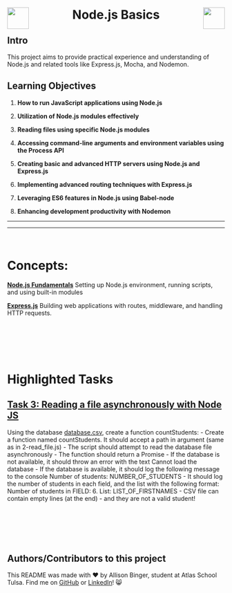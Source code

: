   <h1 align="center">
  <img src="https://cdn.iconscout.com/icon/free/png-256/free-node-js-1174925.png?f=webp" align="left" width="50">
  Node.js Basics
  <img src="https://cdn.iconscout.com/icon/free/png-256/free-node-js-1174925.png?f=webp" align="right" width="50"></h1>


## Intro
 This project aims to provide practical experience and understanding of Node.js and related tools like Express.js, Mocha, and Nodemon.
 
## Learning Objectives

1. **How to run JavaScript applications using Node.js**

2. **Utilization of Node.js modules effectively**

3. **Reading files using specific Node.js modules**

4. **Accessing command-line arguments and environment variables using the Process API**

5. **Creating basic and advanced HTTP servers using Node.js and Express.js**

6. **Implementing advanced routing techniques with Express.js**

7. **Leveraging ES6 features in Node.js using Babel-node**

8. **Enhancing development productivity with Nodemon**

---
---
&nbsp;
&nbsp;
&nbsp;

# Concepts:

[**Node.js Fundamentals**](https://nodejs.org/en/learn/getting-started/introduction-to-nodejs)
Setting up Node.js environment, running scripts, and using built-in modules

[**Express.js**](https://expressjs.com/en/starter/installing.html)
Building web applications with routes, middleware, and handling HTTP requests.



&nbsp;
---
&nbsp;

# Highlighted Tasks

## [Task 3: Reading a file asynchronously with Node JS](./3-read_file_async.js)
Using the database [database.csv](./database.csv), create a function countStudents:
    - Create a function named countStudents. It should accept a path in argument (same as in 2-read_file.js)
    - The script should attempt to read the database file asynchronously
    - The function should return a Promise
    - If the database is not available, it should throw an error with the text Cannot load the database
    - If the database is available, it should log the following message to the console Number of students: NUMBER_OF_STUDENTS
    - It should log the number of students in each field, and the list with the following format: Number of students in FIELD: 6. List: LIST_OF_FIRSTNAMES
    - CSV file can contain empty lines (at the end) - and they are not a valid student!


&nbsp;
---
&nbsp;

## Authors/Contributors to this project
This README was made with :heart: by Allison Binger, student at Atlas School Tulsa. Find me on [GitHub](https://github.com/allisonabinger) or [LinkedIn](https://linkedin.com/in/allisonbinger)! :smile_cat:
